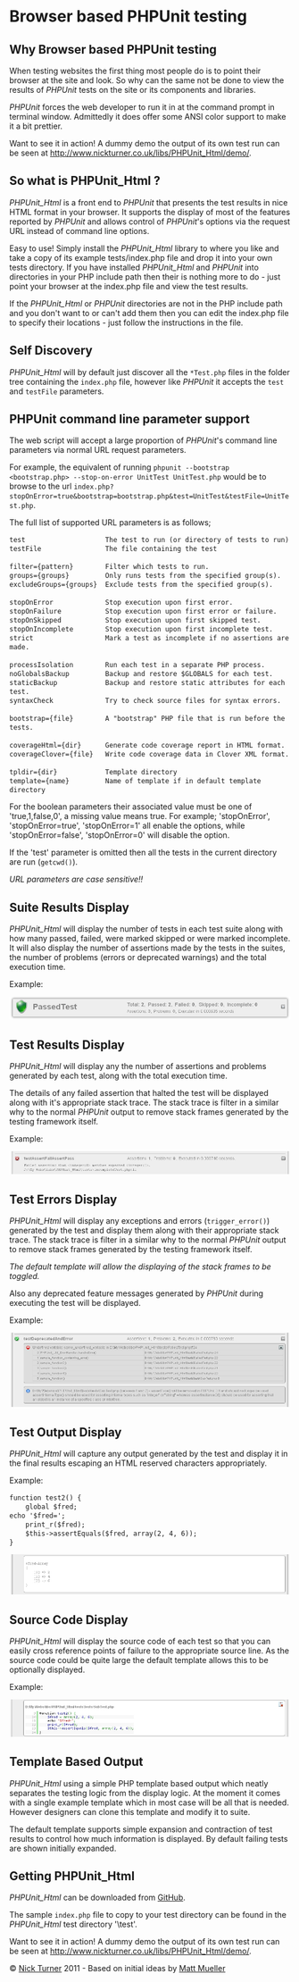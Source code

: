 Browser based PHPUnit testing
=============================

Why Browser based PHPUnit testing
---------------------------------

When testing websites the first thing most people do is to point their browser at the site and look. So why can the same not be done to view the results of *PHPUnit* tests on the site or its components and libraries.

*PHPUnit* forces the web developer to run it in at the command prompt in terminal window. Admittedly it does offer some ANSI color support to make it a bit prettier.

Want to see it in action! A dummy demo the output of its own test run can be seen at <http://www.nickturner.co.uk/libs/PHPUnit_Html/demo/>.

So what is PHPUnit\_Html ?
--------------------------

*PHPUnit_Html* is a front end to *PHPUnit* that presents the test results in nice HTML format in your browser. It supports the display of most of the features reported by *PHPUnit* and allows control of *PHPUnit*'s options via the request URL instead of command line options.

Easy to use!
Simply install the *PHPUnit\_Html* library to where you like and take a copy of its example tests/index.php file and drop it into your own tests directory. If you have installed *PHPUnit\_Html* and *PHPUnit* into directories in your PHP include path then their is nothing more to do - just point your browser at the index.php file and view the test results.

If the *PHPUnit_Html* or *PHPUnit* directories are not in the PHP include path and you don't want to or can't add them then you can edit the index.php file to specify their locations - just follow the instructions in the file.


Self Discovery
--------------

*PHPUnit_Html* will by default just discover all the `*Test.php` files in the folder tree containing the `index.php` file, however like *PHPUnit* it accepts the `test` and `testFile` parameters.


PHPUnit command line  parameter support
---------------------------------------

The web script will accept a large proportion of *PHPUnit*'s command line parameters via normal URL request parameters.

For example, the equivalent of running `phpunit --bootstrap <bootstrap.php> --stop-on-error UnitTest UnitTest.php` would be to browse to the url `index.php?stopOnError=true&bootstrap=bootstrap.php&test=UnitTest&testFile=UnitTest.php`.

The full list of supported URL parameters is as follows;

    test                    The test to run (or directory of tests to run)
    testFile                The file containing the test

    filter={pattern}        Filter which tests to run.
    groups={groups}         Only runs tests from the specified group(s).
    excludeGroups={groups}  Exclude tests from the specified group(s).

    stopOnError             Stop execution upon first error.
    stopOnFailure           Stop execution upon first error or failure.
    stopOnSkipped           Stop execution upon first skipped test.
    stopOnIncomplete        Stop execution upon first incomplete test.
    strict                  Mark a test as incomplete if no assertions are made.

    processIsolation        Run each test in a separate PHP process.
    noGlobalsBackup         Backup and restore $GLOBALS for each test.
    staticBackup            Backup and restore static attributes for each test.
    syntaxCheck             Try to check source files for syntax errors.

    bootstrap={file}        A "bootstrap" PHP file that is run before the tests.

    coverageHtml={dir}      Generate code coverage report in HTML format.
    coverageClover={file}   Write code coverage data in Clover XML format.

    tpldir={dir}            Template directory
    template={name}         Name of template if in default template directory

For the boolean parameters their associated value must be one of 'true,1,false,0', a missing value means true. For example; 'stopOnError', 'stopOnError=true', 'stopOnError=1' all enable the options, while 'stopOnError=false', 'stopOnError=0' will disable the option.

If the 'test' parameter is omitted then all the tests in the current directory are run (`getcwd()`).

*URL parameters are case sensitive!!*



Suite Results Display
---------------------

*PHPUnit_Html* will display the number of tests in each test suite along with how many passed, failed, were marked skipped or were marked incomplete. It will also display the number of assertions made by the tests in the suites, the number of problems (errors or deprecated warnings) and the total execution time.

Example:

![Example Suite Results Display](readme/suite-results-display.jpg)




Test Results Display
--------------------

*PHPUnit_Html* will display any the number of assertions and problems generated by each test, along with the total execution time.

The details of any failed assertion that halted the test will be displayed along with it's appropriate stack trace. The stack trace is filter in a similar why to the normal *PHPUnit* output to remove stack frames generated by the testing framework itself.

Example:

![Example Test Results Display](readme/test-results-display.jpg)



Test Errors Display
-------------------

*PHPUnit_Html* will display any exceptions and errors (`trigger_error()`) generated by the test and display them along with their appropriate stack trace. The stack trace is filter in a similar why to the normal *PHPUnit* output to remove stack frames generated by the testing framework itself.

*The default template will allow the displaying of the stack frames to be toggled.*

Also any deprecated feature messages generated by *PHPUnit* during executing the test will be displayed.

Example:

![Example Test Errors Display](readme/test-errors-display.jpg)




Test Output Display
-------------------

*PHPUnit_Html* will capture any output generated by the test and display it in the final results escaping an HTML reserved characters appropriately.

Example:

    function test2() {
        global $fred;
	echo '$fred=';
        print_r($fred);
        $this->assertEquals($fred, array(2, 4, 6));
    }

![Example Test Output Display](readme/test-output-display.jpg)



Source Code Display
-------------------

*PHPUnit_Html* will display the source code of each test so that you can easily cross reference points of failure to the appropriate source line. As the source code could be quite large the default template allows this to be optionally displayed.


Example:

![Example Test Source Display](readme/test-source-display.jpg)



Template Based Output
---------------------

*PHPUnit_Html* using a simple PHP template based output which neatly separates the testing logic from the display logic. At the moment it comes with a single example template which in most case will be all that is needed. However designers can clone this template and modify it to suite.

The default template supports simple expansion and contraction of test results to control how much
information is displayed. By default failing tests are shown initially expanded.


Getting PHPUnit\_Html
---------------------

*PHPUnit_Html* can be downloaded from [GitHub](https://github.com/nickturner/PHPUnit_Html).

The sample `index.php` file to copy to your test directory can be found in the *PHPUnit_Html* test directory '\test\'.

Want to see it in action! A dummy demo the output of its own test run can be seen at <http://www.nickturner.co.uk/libs/PHPUnit_Html/demo/>.

&copy; [Nick Turner](http://www.nickturner.co.uk/) 2011 - Based on initial ideas by [Matt Mueller](http://mattmueller.me/blog/phpunit-test-report-unit-testing-in-the-browser)
